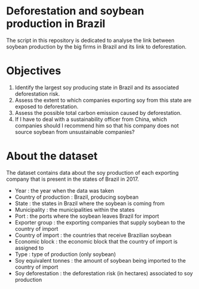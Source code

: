 # Deforestation and soybean production in Brazil

The script in this repository is dedicated to analyse the link between soybean production by the big firms in Brazil and its link to deforestation.

# Objectives

1. Identify the largest soy producing state in Brazil and its associated deforestation risk.
2. Assess the extent to which companies exporting soy from this state are exposed to deforestation.
3. Assess the possible total carbon emission caused by deforestation.
4. If I have to deal with a sustainability officer from China, which companies should I recommend him so that his company does not source soybean from unsustainable companies?

# About the dataset

The dataset contains data about the soy production of each exporting company that is present in the states of Brazil in 2017.
+ Year                  : the year when the data was taken  
+ Country of production : Brazil, producing soybean  
+ State                 : the states in Brazil where the soybean is coming from  
+ Municipality          : the municipalities within the states  
+ Port                  : the ports where the soybean leaves Brazil for import
+ Exporter group        : the exporting companies that supply soybean to the country of import  
+ Country of import     : the countries that receive Brazilian soybean  
+ Economic block        : the economic block that the country of import is assigned to  
+ Type                  : type of production (only soybean)  
+ Soy equivalent tonnes : the amount of soybean being imported to the country of import  
+ Soy deforestation     : the deforestation risk (in hectares) associated to soy production  
